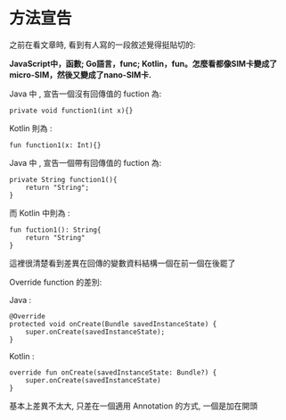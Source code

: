 方法宣告
=======
之前在看文章時, 看到有人寫的一段敘述覺得挺貼切的:

**JavaScript中，函數; Go語言，func; Kotlin，fun。怎麼看都像SIM卡變成了micro-SIM，然後又變成了nano-SIM卡.**

Java 中 , 宣告一個沒有回傳值的 fuction 為:
```
private void function1(int x){}
```
Kotlin 則為 :
```
fun function1(x: Int){}
```
Java 中 , 宣告一個帶有回傳值的 fuction 為:
```
private String function1(){
	return "String";
}
```

而 Kotlin 中則為 :
```
fun fuction1(): String{
	return "String"
}
```

這裡很清楚看到差異在回傳的變數資料結構一個在前一個在後罷了

Override function 的差別:

Java :
```
@Override 
protected void onCreate(Bundle savedInstanceState) {
	super.onCreate(savedInstanceState);
}
```

Kotlin :
```
override fun onCreate(savedInstanceState: Bundle?) {
	super.onCreate(savedInstanceState)
}
```

基本上差異不太大, 只差在一個適用 Annotation 的方式, 一個是加在開頭







